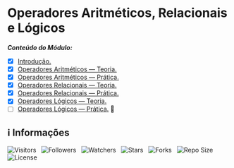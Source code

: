 <!-- Título -->
# Operadores Aritméticos, Relacionais e Lógicos

***Conteúdo do Módulo:***

* [x] [Introdução.](https://github.com/Devsgeeknerd/cla-int-ope-ari-rel-log-log-par-pro-com-bas)
* [x] [Operadores Aritméticos — Teoria.](https://github.com/Devsgeeknerd/cla-ope-ari-teo-ope-ari-rel-log-log-par-pro-com-bas)
* [x] [Operadores Aritméticos — Prática.](https://github.com/Devsgeeknerd/cla-ope-ari-pra-ope-ari-rel-log-log-par-pro-com-bas)
* [x] [Operadores Relacionais — Teoria.](https://github.com/Devsgeeknerd/cla-ope-rel-teo-ope-ari-rel-log-log-par-pro-com-bas)
* [x] [Operadores Relacionais — Prática.](https://github.com/Devsgeeknerd/cla-ope-rel-pra-ope-ari-rel-log-log-par-pro-com-bas)
* [x] [Operadores Lógicos — Teoria.](https://github.com/Devsgeeknerd/cla-ope-log-teo-ope-ari-rel-log-log-par-pro-com-bas)
* [ ] [Operadores Lógicos — Prática.](https://github.com/Devsgeeknerd/cla-ope-log-pra-ope-ari-rel-log-log-par-pro-com-bas) &#128679;

<!-- Information -->
## &#8505; Informações

![Visitors](https://api.visitorbadge.io/api/visitors?path=Devsgeeknerd%2Fmod-ope-ari-rel-log-log-par-pro-com-bas&label=Visitantes&labelColor=%23f9e64f&countColor=%23008000&style=plastic "Total de Visitas")
&nbsp;
![Followers](https://img.shields.io/github/followers/Devsgeeknerd?style=p&label=Seguidores&labelColor=f9e64f&color=008000 "Total de Seguidores")
&nbsp;
![Watchers](https://img.shields.io/github/watchers/Devsgeeknerd/mod-ope-ari-rel-log-log-par-pro-com-bas?style=p&label=Observadores&labelColor=f9e64f&color=008000 "Total de Observadores")
&nbsp;
![Stars](https://img.shields.io/github/stars/Devsgeeknerd/mod-ope-ari-rel-log-log-par-pro-com-bas?style=p&label=Estrelas&labelColor=f9e64f&color=008000 "Total de Estrelas")
&nbsp;
![Forks](https://img.shields.io/github/forks/Devsgeeknerd/mod-ope-ari-rel-log-log-par-pro-com-bas?style=p&label=Bifurcações&labelColor=f9e64f&color=008000 "Total de Bifurcações")
&nbsp;
![Repo Size](https://img.shields.io/github/repo-size/Devsgeeknerd/mod-ope-ari-rel-log-log-par-pro-com-bas?style=p&label=Tamanho&labelColor=f9e64f&color=008000& "Tamanho do Repositório")
&nbsp;
![License](https://img.shields.io/github/license/Devsgeeknerd/mod-ope-ari-rel-log-log-par-pro-com-bas?style=p&label=Licença&labelColor=f9e64f&color=008000 "Licença do Repositório")
